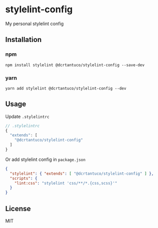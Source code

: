 # stylelint-config

My personal stylelint config

## Installation

### npm
```
npm install stylelint @dcrtantuco/stylelint-config --save-dev
```
### yarn
```
yarn add stylelint @dcrtantuco/stylelint-config --dev
```

## Usage

Update `.stylelintrc`
```js
// .stylelintrc
{
  "extends": [
    "@dcrtantuco/stylelint-config"
  ]
}
```

Or add stylelint config in `package.json`
```json
{
  "stylelint": { "extends": [ "@dcrtantuco/stylelint-config" ] },
  "scripts": {
    "lint:css": "stylelint 'css/**/*.{css,scss}'"
  }
}
```

## License

MIT
